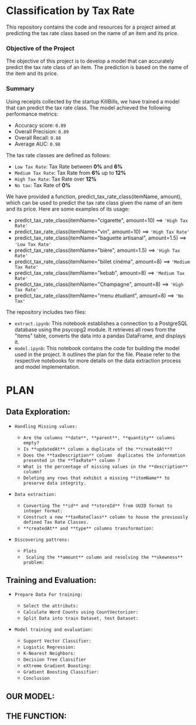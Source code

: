 # Classification by Tax Rate
This repository contains the code and resources for a project aimed at predicting the tax rate class based on the name of an item and its price.

### Objective of the Project
The objective of this project is to develop a model that can accurately predict the tax rate class of an item. The prediction is based on the name of the item and its price.

### Summary
Using receipts collected by the startup KillBills, we have trained a model that can predict the tax rate class. The model achieved the following performance metrics:

- Accuracy score: ``0.89``
- Overall Precision: ``0.89``
- Overall Recall: ``0.88``
- Average AUC: ``0.98``

The tax rate classes are defined as follows:

- ``Low Tax Rate``: Tax Rate between **0%** and **6%**
- ``Medium Tax Rate``: Tax Rate from **6%** up to **12%**
- ``High Tax Rate``: Tax Rate over **12%**
- ``No tax``: Tax Rate of **0%**

We have provided a function, predict_tax_rate_class(itemName, amount), which can be used to predict the tax rate class given the name of an item and its price. Here are some examples of its usage:

- predict_tax_rate_class(itemName="cigarette", amount=10) ==> ``'High Tax Rate'``
- predict_tax_rate_class(itemName="vin", amount=10) ==> ``'High Tax Rate'``
- predict_tax_rate_class(itemName="baguette artisanal", amount=1.5) ==> ``'Low Tax Rate'``
- predict_tax_rate_class(itemName="bière", amount=1.5) ==> ``'High Tax Rate'``
- predict_tax_rate_class(itemName="billet cinéma", amount=8) ==> ``'Medium Tax Rate'``
- predict_tax_rate_class(itemName="kebab", amount=8) ==> ``'Medium Tax Rate'``
- predict_tax_rate_class(itemName="Champagne", amount=8) ==> ``'High Tax Rate'``
- predict_tax_rate_class(itemName="menu étudiant", amount=8) ==> ``'No Tax'``


The repository includes two files:

- ``extract.ipynb``: This notebook establishes a connection to a PostgreSQL database using the psycopg2 module. It retrieves all rows from the "items" table, converts the data into a pandas DataFrame, and displays it.
- ``model.ipynb``: This notebook contains the code for building the model used in the project. It outlines the plan for the file.
Please refer to the respective notebooks for more details on the data extraction process and model implementation.

# PLAN


## Data Exploration: 

- `Handling Missing values:`
    - `Are the columns **date**, **parent**, **quantity** columns empty?`
    - `Is **updatedAt** column a duplicate of the **createdAt**?`
    - `Does the **taxDescription** column  duplicates the information presented in the **TaxRate** column ?`
    - `What is the percentage of missing values in the **description** column?`
    - `Deleting any rows that exhibit a missing **itemName** to preserve data integrity.`

- `Data extraction:`
    - `Converting The **id** and **storeId** from UUID format to integer format:`
    - `Construct a new **taxRateClass** column to house the previously defined Tax Rate Classes.`
    - `**createdAt** and **type** columns transformation:` 

- `Discovering pattrens:`
    - `Plots`
    - ` Scaling the **amount** column and resolving the **skewness** problem:` 


## Training and Evaluation: 

- `Prepare Data For training:`
    - `Select the attributs:`
    - `Calculate Word Counts using CountVectorizer:`
    - `Split Data into train Dataset, test Dataset:`

- `Model training and evaluation:`

    - `Support Vector Classifier:`
    - `Logistic Regression:`
    - `K-Nearest Neighbors:`
    - `Decision Tree Classifier`
    - `eXtreme Gradient Boosting:`
    - `Gradient Boosting Classifier:`
    - `Conclusion`


## OUR MODEL:


## THE FUNCTION:









